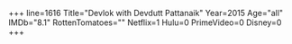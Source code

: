 +++
line=1616
Title="Devlok with Devdutt Pattanaik"
Year=2015
Age="all"
IMDb="8.1"
RottenTomatoes=""
Netflix=1
Hulu=0
PrimeVideo=0
Disney=0
+++

